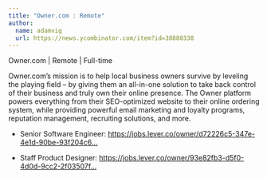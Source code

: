 ```yaml
---
title: "Owner.com : Remote"
author:
  name: adamvig
  url: https://news.ycombinator.com/item?id=38880338
---
```

Owner.com | Remote | Full-time

Owner.com’s mission is to help local business owners survive by leveling the playing field – by giving them an all-in-one solution to take back control of their business and truly own their online presence. The Owner platform powers everything from their SEO-optimized website to their online ordering system, while providing powerful email marketing and loyalty programs, reputation management, recruiting solutions, and more.

- Senior Software Engineer: <a href="https:&#x2F;&#x2F;jobs.lever.co&#x2F;owner&#x2F;d72226c5-347e-4e1d-90be-93f204c6ad60?lever-via=Bbc-wNM4sz&amp;lever-social=job_site" rel="nofollow">https:&#x2F;&#x2F;jobs.lever.co&#x2F;owner&#x2F;d72226c5-347e-4e1d-90be-93f204c6...</a>

- Staff Product Designer: <a href="https:&#x2F;&#x2F;jobs.lever.co&#x2F;owner&#x2F;93e82fb3-d5f0-4d0d-9cc2-2f03507fa678?lever-via=Bbc-wNM4sz&amp;lever-social=job_site" rel="nofollow">https:&#x2F;&#x2F;jobs.lever.co&#x2F;owner&#x2F;93e82fb3-d5f0-4d0d-9cc2-2f03507f...</a>
